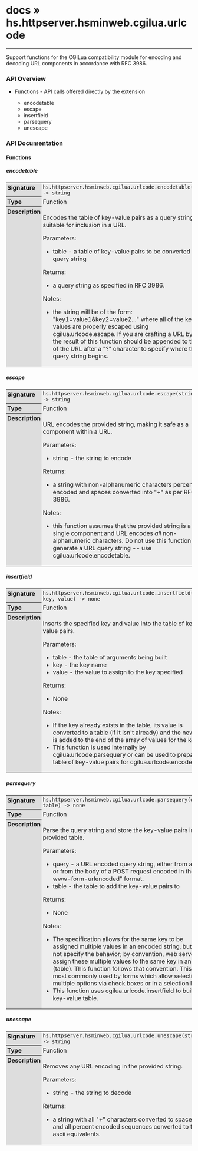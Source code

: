 # [docs](index.md) » hs.httpserver.hsminweb.cgilua.urlcode
---

Support functions for the CGILua compatibility module for encoding and decoding URL components in accordance with RFC 3986.

<style type="text/css">
	a { text-decoration: none; }
	a:hover { text-decoration: underline; }
	th { background-color: #DDDDDD; vertical-align: top; padding: 3px; }
	td { width: 100%; background-color: #EEEEEE; vertical-align: top; padding: 3px; }
	table { width: 100% ; border: 1px solid #0; text-align: left; }
	section > table table td { width: 0; }
</style>
<link rel="stylesheet" href="../../css/docs.css" type="text/css" media="screen" />
<h3>API Overview</h3>
<ul>
<li>Functions - API calls offered directly by the extension</li>
  <ul>
	<li><a href="#encodetable">encodetable</a></li>
	<li><a href="#escape">escape</a></li>
	<li><a href="#insertfield">insertfield</a></li>
	<li><a href="#parsequery">parsequery</a></li>
	<li><a href="#unescape">unescape</a></li>
  </ul>
</ul>
<h3>API Documentation</h3>
<h4 class="documentation-section">Functions</h4>
  <section id="encodetable">
	<h5><a href="#encodetable">encodetable</a></h5>
	<table>
	  <tr>
		<th>Signature</th>
		<td><code>hs.httpserver.hsminweb.cgilua.urlcode.encodetable(table) -&gt; string</code></td>
	  </tr>
	  <tr>
		<th>Type</th>
		<td>Function</td>
	  </tr>
	  <tr>
		<th>Description</th>
		<td><p>Encodes the table of key-value pairs as a query string suitable for inclusion in a URL.</p>
<p>Parameters:</p>
<ul>
<li>table - a table of key-value pairs to be converted into a query string</li>
</ul>
<p>Returns:</p>
<ul>
<li>a query string as specified in RFC 3986.</li>
</ul>
<p>Notes:</p>
<ul>
<li>the string will be of the form: "key1=value1&amp;key2=value2..." where all of the keys and values are properly escaped using <a href="#escape">cgilua.urlcode.escape</a>.  If you are crafting a URL by hand, the result of this function should be appended to the end of the URL after a "?" character to specify where the query string begins.</li>
</ul>
</td>
	  </tr>
	</table>
  </section>
  <section id="escape">
	<h5><a href="#escape">escape</a></h5>
	<table>
	  <tr>
		<th>Signature</th>
		<td><code>hs.httpserver.hsminweb.cgilua.urlcode.escape(string) -&gt; string</code></td>
	  </tr>
	  <tr>
		<th>Type</th>
		<td>Function</td>
	  </tr>
	  <tr>
		<th>Description</th>
		<td><p>URL encodes the provided string, making it safe as a component within a URL.</p>
<p>Parameters:</p>
<ul>
<li>string - the string to encode</li>
</ul>
<p>Returns:</p>
<ul>
<li>a string with non-alphanumeric characters percent encoded and spaces converted into "+" as per RFC 3986.</li>
</ul>
<p>Notes:</p>
<ul>
<li>this function assumes that the provided string is a single component and URL encodes <em>all</em> non-alphanumeric characters.  Do not use this function to generate a URL query string -- use <a href="#encodetable">cgilua.urlcode.encodetable</a>.</li>
</ul>
</td>
	  </tr>
	</table>
  </section>
  <section id="insertfield">
	<h5><a href="#insertfield">insertfield</a></h5>
	<table>
	  <tr>
		<th>Signature</th>
		<td><code>hs.httpserver.hsminweb.cgilua.urlcode.insertfield(table, key, value) -&gt; none</code></td>
	  </tr>
	  <tr>
		<th>Type</th>
		<td>Function</td>
	  </tr>
	  <tr>
		<th>Description</th>
		<td><p>Inserts the specified key and value into the table of key-value pairs.</p>
<p>Parameters:</p>
<ul>
<li>table - the table of arguments being built</li>
<li>key   - the key name</li>
<li>value - the value to assign to the key specified</li>
</ul>
<p>Returns:</p>
<ul>
<li>None</li>
</ul>
<p>Notes:</p>
<ul>
<li>If the key already exists in the table, its value is converted to a table (if it isn't already) and the new value is added to the end of the array of values for the key.</li>
<li>This function is used internally by <a href="#parsequery">cgilua.urlcode.parsequery</a> or can be used to prepare a table of key-value pairs for <a href="#encodetable">cgilua.urlcode.encodetable</a>.</li>
</ul>
</td>
	  </tr>
	</table>
  </section>
  <section id="parsequery">
	<h5><a href="#parsequery">parsequery</a></h5>
	<table>
	  <tr>
		<th>Signature</th>
		<td><code>hs.httpserver.hsminweb.cgilua.urlcode.parsequery(query, table) -&gt; none</code></td>
	  </tr>
	  <tr>
		<th>Type</th>
		<td>Function</td>
	  </tr>
	  <tr>
		<th>Description</th>
		<td><p>Parse the query string and store the key-value pairs in the provided table.</p>
<p>Parameters:</p>
<ul>
<li>query - a URL encoded query string, either from a URL or from the body of a POST request encoded in the "x-www-form-urlencoded" format.</li>
<li>table - the table to add the key-value pairs to</li>
</ul>
<p>Returns:</p>
<ul>
<li>None</li>
</ul>
<p>Notes:</p>
<ul>
<li>The specification allows for the same key to be assigned multiple values in an encoded string, but does not specify the behavior; by convention, web servers assign these multiple values to the same key in an array (table).  This function follows that convention.  This is most commonly used by forms which allow selecting multiple options via check boxes or in a selection list.</li>
<li>This function uses <a href="#insertfield">cgilua.urlcode.insertfield</a> to build the key-value table.</li>
</ul>
</td>
	  </tr>
	</table>
  </section>
  <section id="unescape">
	<h5><a href="#unescape">unescape</a></h5>
	<table>
	  <tr>
		<th>Signature</th>
		<td><code>hs.httpserver.hsminweb.cgilua.urlcode.unescape(string) -&gt; string</code></td>
	  </tr>
	  <tr>
		<th>Type</th>
		<td>Function</td>
	  </tr>
	  <tr>
		<th>Description</th>
		<td><p>Removes any URL encoding in the provided string.</p>
<p>Parameters:</p>
<ul>
<li>string - the string to decode</li>
</ul>
<p>Returns:</p>
<ul>
<li>a string with all "+" characters converted to spaces and all percent encoded sequences converted to their ascii equivalents.</li>
</ul>
</td>
	  </tr>
	</table>
  </section>

